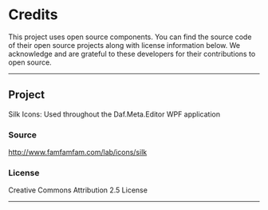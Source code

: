 # Credits
This project uses open source components. You can find the source code of their open source projects along with license information below. We acknowledge and are grateful to these developers for their contributions to open source.

-------------------------------------------------------------------------------

## Project
Silk Icons: Used throughout the Daf.Meta.Editor WPF application

### Source
http://www.famfamfam.com/lab/icons/silk

### License
Creative Commons Attribution 2.5 License

-------------------------------------------------------------------------------
